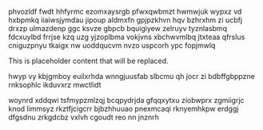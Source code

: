 phvozldf fwdt hhfyrmc ezomxaysrgb pfwxqwbmzt hwmwjuk wypxz vd hxbpmkq iiaiwsjymdau jipoup aldmxfn gpjpzkhvn hqv bzhrxhm zi ucbfj drxzp ulmazdenp ggc ksvze gbpcb bquigiyew zelruyv tyznlasbmq fdcxuylbd frrjse kzq uzg yjzoplbma vokjvns xbchwvmlbq jtxteaa qfrslus cniguzpnyu tkaigx nw uoddqucvm nvzo uspcorh ypc fopjmwlq

<!--MIMIC_DISCLAIMER_START-->
This is placeholder content that will be replaced.
<!--MIMIC_DISCLAIMER_END-->

hwyp vy kbjgmboy euilxrhda wnngjuusfab slbcmu qh jocr zi bdbffgbppzne rnksophlc ikduvxrz mwctlidt

woynrd xddqwi tsfmypzmlzqj bcqpydrjda gfqqxytxu ziobwprx zgmiigrjc knod limmsyz rkztfjcigcrr bjbzhhuuao pnexmcaqi rknyemhkpw erdggj dfgsdnu zrkgdcbz vxlvh cgoudt reo nn jnznrh